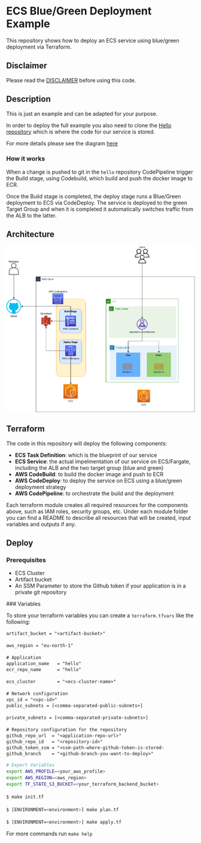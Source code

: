# ECS Blue/Green Deployment Example

This repository shows how to deploy an ECS service using blue/green deployment via Terraform.

## Disclaimer

Please read the [DISCLAIMER](DISCLAIMER.md) before using this code.

## Description

This is just an example and can be adapted for your purpose.

In order to deploy the full example you also need to clone the [Hello repository](https://github.com/esgrano-redeploy/hello) which is where the code for our service is stored.

For more details please see the diagram [here](#architecture)

### How it works

When a change is pushed to git in the `hello` repository CodePipeline trigger the Build stage, using Codebuild, which build and push the docker image to ECR.

Once the Build stage is completed, the deploy stage runs a Blue/Green deployment to ECS via CodeDeploy.
The service is deployed to the green Target Group and when it is completed it automatically switches traffic from the ALB to the latter.

## Architecture

![Diagram](/assets/ecs-blue-green.drawio.png)

## Terraform

The code in this repository will deploy the following components:
- **ECS Task Definition**: which is the blueprint of our service
- **ECS Service**: the actual impelmentation of our service on ECS/Fargate, including the ALB and the two target group (blue and green)
- **AWS CodeBuild**: to build the docker image and push to ECR
- **AWS CodeDeploy**: to deploy the service on ECS using a blue/green deployment strategy
- **AWS CodePipeline**: to orchestrate the build and the deployment

Each terraform module creates all required resources for the components above, such as IAM roles, security groups, etc.
Under each module folder you can find a README to describe all resources that will be created, input variables and outputs if any.

## Deploy

### Prerequisites

- ECS Cluster
- Artifact bucket
- An SSM Parameter to store the Github token if your application is in a private git repository

### Variables

To store your terraform variables you can create a `terraform.tfvars` like the following:

```
artifact_bucket = "<artifact-bucket>"

aws_region = "eu-north-1"

# Application
application_name   = "hello"
ecr_repo_name      = "hello"

ecs_cluster        = "<ecs-cluster-name>"

# Network configuration
vpc_id = "<vpc-id>"
public_subnets = [<comma-separated-public-subnets>]

private_subnets = [<comma-separated-private-subnets>]

# Repository configuration for the repository
github_repo_url  = "<application-repo-url>"
github_repo_id   = "<repository-id>"
github_token_ssm = "<ssm-path-where-github-token-is-stored-
github_branch    = "<github-branch-you-want-to-deploy>"
```

```bash
# Export Variables
export AWS_PROFILE=<your_aws_profile>
export AWS_REGION=<aws_region>
export TF_STATE_S3_BUCKET=<your_terraform_backend_bucket>

$ make init.tf

$ [ENVIRONMENT=<environment>] make plan.tf

$ [ENVIRONMENT=<environment>] make apply.tf
```

For more commands run `make help`

